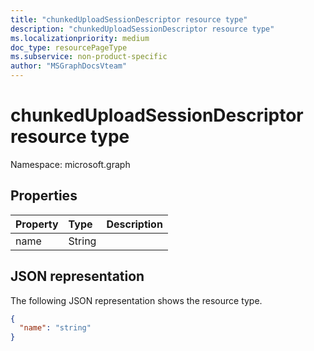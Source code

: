 ```yaml
---
title: "chunkedUploadSessionDescriptor resource type"
description: "chunkedUploadSessionDescriptor resource type"
ms.localizationpriority: medium
doc_type: resourcePageType
ms.subservice: non-product-specific
author: "MSGraphDocsVteam"
---
```


# chunkedUploadSessionDescriptor resource type

Namespace: microsoft.graph


## Properties
| Property	   | Type	|Description|
|:---------------|:--------|:----------|
|name|String||

## JSON representation

The following JSON representation shows the resource type.

<!-- {
  "blockType": "resource",
  "optionalProperties": [

  ],
  "@odata.type": "microsoft.graph.chunkeduploadsessiondescriptor"
}-->

```json
{
  "name": "string"
}

```

<!-- uuid: 8fcb5dbc-d5aa-4681-8e31-b001d5168d79
2015-10-25 14:57:30 UTC -->
<!-- {
  "type": "#page.annotation",
  "description": "chunkedUploadSessionDescriptor resource",
  "keywords": "",
  "section": "documentation",
  "tocPath": ""
}-->


